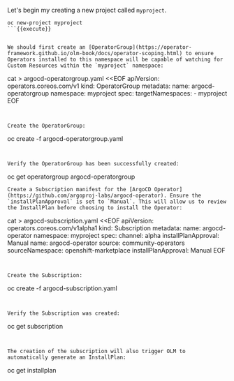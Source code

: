Let's begin my creating a new project called `myproject`.

```
oc new-project myproject
```{{execute}}


We should first create an [OperatorGroup](https://operator-framework.github.io/olm-book/docs/operator-scoping.html) to ensure Operators installed to this namespace will be capable of watching for Custom Resources within the `myproject` namespace:

```
cat > argocd-operatorgroup.yaml <<EOF
apiVersion: operators.coreos.com/v1
kind: OperatorGroup
metadata:
  name: argocd-operatorgroup
  namespace: myproject
spec:
  targetNamespaces:
    - myproject
EOF
```{{execute}}


Create the OperatorGroup:

```
oc create -f argocd-operatorgroup.yaml
```{{execute}}


Verify the OperatorGroup has been successfully created:

```
oc get operatorgroup argocd-operatorgroup 
```{{execute}}
Create a Subscription manifest for the [ArgoCD Operator](https://github.com/argoproj-labs/argocd-operator). Ensure the `installPlanApproval` is set to `Manual`. This will allow us to review the InstallPlan before choosing to install the Operator:

```
cat > argocd-subscription.yaml <<EOF
apiVersion: operators.coreos.com/v1alpha1
kind: Subscription
metadata:
  name: argocd-operator
  namespace: myproject 
spec:
  channel: alpha
  installPlanApproval: Manual
  name: argocd-operator
  source: community-operators
  sourceNamespace: openshift-marketplace
  installPlanApproval: Manual
EOF
```{{execute}}


Create the Subscription:

```
oc create -f argocd-subscription.yaml
```{{execute}}


Verify the Subscription was created:

```
oc get subscription
```{{execute}}


The creation of the subscription will also trigger OLM to automatically generate an InstallPlan:

```
oc get installplan
```{{execute}}